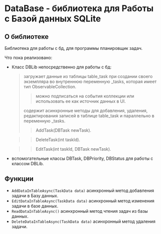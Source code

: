 # DataBase - библиотека для Работы с Базой данных SQLite

## О библиотеке

Библиотека для работы с бд, для программы планировщик задач.

Что пока реализовано:
- Класс DBLib непосредственно для работы с бд:
	> загружает данные из таблицы table_task при создании своего экземпляра во внутреннюю переменную _tasks, которая имеет тип ObservableCollection<DBTask>.
	>> можно подписаться на события коллекции или использовать ее как источник данных в UI.
	>
	> содержит асинхронные методы для добавления, удаления, редактирования записей в таблице table_task и параллельно в переменную _tasks.
	>> AddTask(DBTask newTask).

	>> DeleteTask(int taskId).

	>> EditTask(int taskId, DBTask newTask).
- вспомогательные классы DBTask, DBPriority, DBStatus для работы с классом DBLib.

## Функции

- `AddDataInTableAsync(TaskData data)` асинхронный метод добавления задачи в Базу данных.
- `EditDataInTableAsync(TaskData data)` асинхронный метод изменения задачи в базе данных.
- `ReadDataInTableAsync()` асинхронный метод чтения задач из базы данных.
- `DeleteDataInTableAsync(TaskData data)` асинхронный метод удаления задачи.